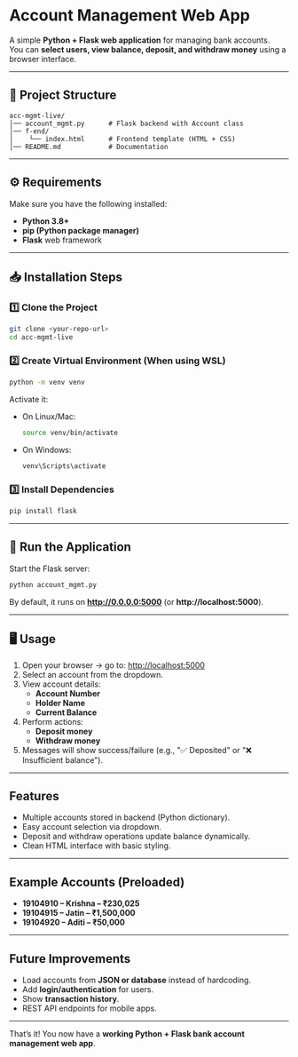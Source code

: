 #  Account Management Web App

A simple **Python + Flask web application** for managing bank accounts.  
You can **select users, view balance, deposit, and withdraw money** using a browser interface.

---

## 📂 Project Structure
```
acc-mgmt-live/
│── account_mgmt.py      # Flask backend with Account class
│── f-end/
│    └── index.html      # Frontend template (HTML + CSS)
│── README.md            # Documentation
```

---

## ⚙️ Requirements

Make sure you have the following installed:

- **Python 3.8+**
- **pip (Python package manager)**
- **Flask** web framework

---

## 📥 Installation Steps

### 1️⃣ Clone the Project
```bash
git clone <your-repo-url>
cd acc-mgmt-live
```

### 2️⃣ Create Virtual Environment (When using WSL)
```bash
python -m venv venv
```
Activate it:
- On Linux/Mac:
  ```bash
  source venv/bin/activate
  ```
- On Windows:
  ```bash
  venv\Scripts\activate
  ```

### 3️⃣ Install Dependencies
```bash
pip install flask
```

---

## 🚀 Run the Application

Start the Flask server:
```bash
python account_mgmt.py
```

By default, it runs on **http://0.0.0.0:5000** (or **http://localhost:5000**).

---

## 🖥️ Usage

1. Open your browser → go to: [http://localhost:5000](http://localhost:5000)  
2. Select an account from the dropdown.  
3. View account details:
   - **Account Number**
   - **Holder Name**
   - **Current Balance**
4. Perform actions:
   - **Deposit money**
   - **Withdraw money**
5. Messages will show success/failure (e.g., "✅ Deposited" or "❌ Insufficient balance").

---

##  Features
- Multiple accounts stored in backend (Python dictionary).
- Easy account selection via dropdown.
- Deposit and withdraw operations update balance dynamically.
- Clean HTML interface with basic styling.

---

##  Example Accounts (Preloaded)
- **19104910 – Krishna – ₹230,025**
- **19104915 – Jatin – ₹1,500,000**
- **19104920 – Aditi – ₹50,000**

---

##  Future Improvements
- Load accounts from **JSON or database** instead of hardcoding.
- Add **login/authentication** for users.
- Show **transaction history**.
- REST API endpoints for mobile apps.

---

That’s it! You now have a **working Python + Flask bank account management web app**.
